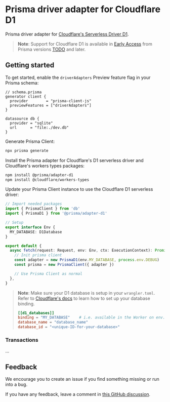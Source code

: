 # Prisma driver adapter for Cloudflare D1

Prisma driver adapter for [Cloudflare's Serverless Driver D1](https://developers.cloudflare.com/d1/).

<!-- Refer to the [announcement blog post](https://prisma.io/cloudflare-d1) and our [docs](https://www.prisma.io/docs/guides/database/cloudflare-d1) for more details. -->

> **Note**: Support for Cloudflare D1 is available in [Early Access](https://www.prisma.io/docs/about/prisma/releases#early-access) from Prisma versions [TODO](https://github.com/prisma/prisma/releases/tag/TODO) and later.

## Getting started

To get started, enable the `driverAdapters` Preview feature flag in your Prisma schema:

```prisma
// schema.prisma
generator client {
  provider        = "prisma-client-js"
  previewFeatures = ["driverAdapters"]
}

datasource db {
  provider = "sqlite"
  url      = "file:./dev.db"
}
```

Generate Prisma Client:

```sh
npx prisma generate
```

Install the Prisma adapter for Cloudflare's D1 serverless driver and Cloudflare's workers types packages:

```sh
npm install @prisma/adapter-d1
npm install @cloudflare/workers-types
```

Update your Prisma Client instance to use the Cloudflare D1 serverless driver:

```ts
// Import needed packages
import { PrismaClient } from 'db'
import { PrismaD1 } from '@prisma/adapter-d1'

// Setup
export interface Env {
  MY_DATABASE: D1Database
}

export default {
  async fetch(request: Request, env: Env, ctx: ExecutionContext): Promise<Response> {
    // Init prisma client
    const adapter = new PrismaD1(env.MY_DATABASE, process.env.DEBUG)
    const prisma = new PrismaClient({ adapter })

    // Use Prisma Client as normal
  },
}
```

> **Note**: Make sure your D1 database is setup in your `wrangler.toml`. Refer to [Cloudflare's docs](https://developers.cloudflare.com/d1/get-started/#3-create-a-database) to learn how to set up your database binding.
>
> ```toml
> [[d1_databases]]
> binding = "MY_DATABASE"    # i.e. available in the Worker on env.MY_DATABASE
> database_name = "database_name"
> database_id = "<unique-ID-for-your-database>"
> ```

<!-- TODO Refer to our [docs](https://www.prisma.io/docs/guides/database/cloudflare-d1#how-to-manage-schema-changes) to learn how to manage schema changes when using Prisma and Cloudflare D1. -->

### Transactions

...

## Feedback

We encourage you to create an issue if you find something missing or run into a bug.

If you have any feedback, leave a comment in [this GitHub discussion](https://github.com/prisma/prisma/discussions/TODO).
